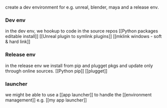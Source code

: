 create a dev environment for e.g. unreal, blender, maya
and a release env.
### Dev env
in the dev env, we hookup to code in the source repos
[[Python packages editable install]]
[[Unreal plugin to symlink plugins]]
[[mklink windows - soft & hard link]]
### Release env
in the release env we install from pip and plugget pkgs
and update only through online sources.
[[Python pip]]
[[plugget]]
### launcher
we might be able to use a [[app launcher]] to handle the [[environment management]]
e.g. [[my app launcher]]
